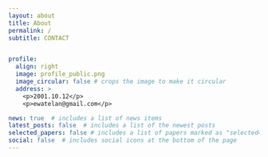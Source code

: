 ```yaml
---
layout: about
title: About
permalink: /
subtitle: CONTACT


profile:
  align: right
  image: profile_public.png
  image_circular: false # crops the image to make it circular
  address: >
    <p>2001.10.12</p>
    <p>ewatelan@gmail.com</p>

news: true  # includes a list of news items
latest_posts: false  # includes a list of the newest posts
selected_papers: false # includes a list of papers marked as "selected={true}"
social: false  # includes social icons at the bottom of the page
---
```



